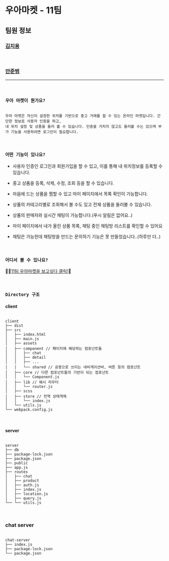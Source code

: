 # 우아마켓 - 11팀

## 팀원 정보

### [김지용](https://github.com/jiyong1)

<br>

### [안준범](https://github.com/junbeomAn)

<hr />
<br>

### ``우아 마켓이 뭔가요?``

```

우아 마켓은 자신이 설정한 위치를 기반으로 중고 거래를 할 수 있는 온라인 마켓입니다. 간단한 정보로 사용자 인증을 하고,
내 위치 설정 및 상품을 둘러 볼 수 있습니다. 인증을 거치지 않고도 둘러볼 수는 있으며 부가 기능을 사용하려면 로그인이 필요합니다.

```
<br>

### ``어떤 기능이 있나요?``



- 사용자 인증인 로그인과 회원가입을 할 수 있고, 이를 통해 내 위치정보를 등록할 수 있습니다.


- 중고 상품을 등록, 삭제, 수정, 조회 등을 할 수 있습니다.
- 마음에 드는 상품을 찜할 수 있고 마이 페이지에서 목록 확인이 가능합니다.
- 상품의 카테고리별로 조회해서 볼 수도 있고 전체 상품을 둘러볼 수 있습니다.
- 상품의 판매자와 실시간 채팅이 가능합니다.(푸시 알림은 없어요..)
- 마이 페이지에서 내가 올린 상품 목록, 채팅 중인 채팅방 리스트를 확인할 수 있어요
- 채팅은 가능한데 채팅방을 만드는 문의하기 기능은 못 만들었습니다..(하루만 더..)

<br>

### ``어디서 볼 수 있나요?``

🏃‍♂️[11팀 우아마켓을 보고싶다 클릭!](http://ec2-3-35-50-169.ap-northeast-2.compute.amazonaws.com/)🏃‍


<br>

### ``Directory 구조``

#### client
```

client
├── dist
├── src
│   ├── index.html
│   ├── main.js
│   ├── assets
│   ├── component // 페이지에 해당하는 컴포넌트들
│   │   ├── chat
│   │   ├── detail
│   │   ├── ...
│   │   └── shared // 공용으로 쓰이는 네비게이션바, 버튼 등의 컴포넌트
│   ├── core // 다른 컴포넌트들의 기반이 되는 컴포넌트
│   │   └── Component.js
│   ├── lib // 해시 라우터
│   │   └── router.js
│   ├── scss
│   ├── store // 전역 상태객체
│   │   └── index.js 
│   └── utils.js
└── webpack.config.js

```

<br>

#### server
```

server
├── db
├── package-lock.json
├── package.json
├── public
├── app.js
├── routes
│   ├── chat
│   ├── product
│   ├── auth.js
│   ├── index.js
│   ├── location.js
│   ├── query.js
└── └── utils.js

```
<br>

### chat server

```

chat-server
├── index.js
├── package-lock.json
└── package.json

```





